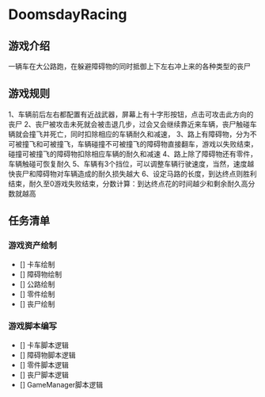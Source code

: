 # DoomsdayRacing

## 游戏介绍

一辆车在大公路跑，在躲避障碍物的同时抵御上下左右冲上来的各种类型的丧尸

## 游戏规则

1、车辆前后左右都配置有近战武器，屏幕上有十字形按钮，点击可攻击此方向的丧尸
2、丧尸被攻击未死就会被击退几步，过会又会继续靠近来车辆，丧尸触碰车辆就会撞飞并死亡，同时扣除相应的车辆耐久和减速，
3、路上有障碍物，分为不可被撞飞和可被撞飞，车辆碰撞不可被撞飞的障碍物直接翻车，游戏以失败结束，碰撞可被撞飞的障碍物扣除相应车辆的耐久和减速
4、路上除了障碍物还有零件，车辆触碰可恢复耐久
5、车辆有3个挡位，可以调整车辆行驶速度，当然，速度越快丧尸和障碍物对车辆造成的耐久损失越大
6、设定马路的长度，到达终点则胜利结束，耐久至0游戏失败结束，分数计算：到达终点花的时间越少和剩余耐久高分数就越高

## 任务清单

### 游戏资产绘制

- [] 卡车绘制
- [] 障碍物绘制
- [] 公路绘制
- [] 零件绘制
- [] 丧尸绘制

### 游戏脚本编写

- [] 卡车脚本逻辑
- [] 障碍物脚本逻辑
- [] 零件脚本逻辑
- [] 丧尸脚本逻辑
- [] GameManager脚本逻辑
